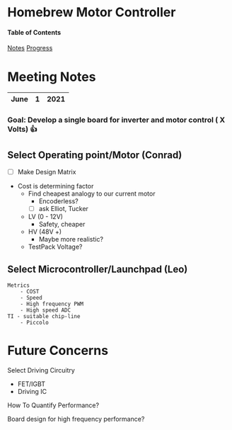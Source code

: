 # Homebrew Motor Controller
#### Table of Contents
[Notes](#Meeting-Notes)
[Progress](#Future-Concerns)
# Meeting Notes 

| June | 1 | 2021 |
| :----- |:--- | :--- |

### Goal: Develop a single board for inverter and motor control ( X Volts) :+1:
 
## Select Operating point/Motor (Conrad)

- [ ] Make Design Matrix

- Cost is determining factor
  - Find cheapest analogy to our current motor
    - Encoderless? 
    - [ ] ask Elliot, Tucker
  - LV (0 - 12V)
    - Safety, cheaper
  - HV (48V +)
    - Maybe more realistic?
  - TestPack Voltage?

## Select Microcontroller/Launchpad (Leo)
	Metrics
		- COST
		- Speed
		- High frequency PWM
		- High speed ADC
	TI - suitable chip-line
		- Piccolo

# Future Concerns

Select Driving Circuitry
- FET/IGBT
- Driving IC

How To Quantify Performance?

Board design for high frequency performance?